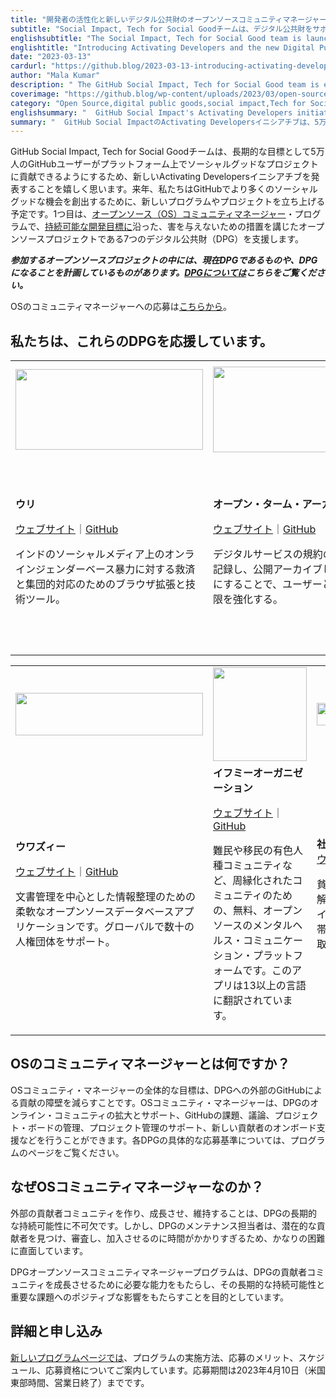 ```yaml
---
title: "開発者の活性化と新しいデジタル公共財のオープンソースコミュニティマネージャープログラムの紹介"
subtitle: "Social Impact, Tech for Social Goodチームは、デジタル公共財をサポートする新しいオープンソースコミュニティマネージャープログラムを開始します。これは、彼らの新しいActivating Developersイニシアチブの一環である。"
englishsubtitle: "The Social Impact, Tech for Social Good team is launching a new Open Source Community Manager Program to support digital public goods. This is part of their new Activating Developers initiative."
englishtitle: "Introducing Activating Developers and the new Digital Public Goods Open Source Community Manager Program"
date: "2023-03-13"
cardurl: "https://github.blog/2023-03-13-introducing-activating-developers-and-the-new-digital-public-goods-open-source-community-manager-program/"
author: "Mala Kumar"
description: " The GitHub Social Impact, Tech for Social Good team is excited to announce our new Activating Developers initiative with the long-term goal to empower 50,000 more GitHub users to contribute to social good projects on the platform! In the coming year, we will be launching new programs and projects to create more social good opportunities on GitHub. The first is our Open Source (OS) Community Manager Program to support seven digital public goods (DPGs), which are open source projects that align with the Sustainable Development Goals and have taken steps to do no harm.  Some of the participating open source projects are currently DPGs, and some are planning to become DPGs. Read about DPGs here .  Click here to apply to be an OS community manager.  We’re supporting these DPGs:  Uli  Website | GitHub  Browser extension and tech tools for relief and collective response against online gender-based violence on social media in India.  Open Terms Archive  Website | GitHub  Empower users and regulators by recording, publicly archiving, and making readable every change to the terms of digital services.  Chayn  Website | GitHub  Supports survivors of gender-based violence with free, multilingual, online resources, such as video courses, step-by-step guides, and webchat.  OpenFisca  Website | GitHub  Write Rules as Code: model legislation, build apps to help citizens and businesses understa"
coverimage: "https://github.blog/wp-content/uploads/2023/03/open-source-community-manager-header.jpeg?resize=1200%2C630"
category: "Open Source,digital public goods,social impact,Tech for Social Good"
englishsummary: "  GitHub Social Impact's Activating Developers initiative aims to empower 50,000 users to contribute to social good projects on the platform, and is launching new programs and projects to create more social good opportunities, such as their Open Source Community Manager"
summary: "  GitHub Social ImpactのActivating Developersイニシアチブは、5万人のユーザーがプラットフォーム上でソーシャルグッドプロジェクトに貢献できるようにすることを目指しており、オープンソースコミュニティマネージャーなど、よりソーシャルグッドの機会を創出する新しいプログラムやプロジェクトを立ち上げています。"
---
```


<p>GitHub Social Impact, Tech for Social Goodチームは、長期的な目標として5万人のGitHubユーザーがプラットフォーム上でソーシャルグッドなプロジェクトに貢献できるようにするため、新しいActivating Developersイニシアチブを発表することを嬉しく思います。来年、私たちはGitHubでより多くのソーシャルグッドな機会を創出するために、新しいプログラムやプロジェクトを立ち上げる予定です。1つ目は、<a href="https://socialimpact.github.com/tech-for-social-good/dpg-open-source-community-manager-program">オープンソース（OS）コミュニティマネージャー</a>・プログラムで、<a href="https://sdgs.un.org/goals">持続可能な開発目標に</a>沿った、害を与えないための措置を講じたオープンソースプロジェクトである7つのデジタル公共財（DPG）を支援します。</p>
<p><strong><em>参加するオープンソースプロジェクトの中には、現在DPGであるものや、DPGになることを計画しているものがあります。<a href="https://socialimpact.github.com/insights/what-are-digital-public-goods-and-DPGA/">DPGについては</a>こちらをご覧ください。</em></strong></p>
<div class="post-content-cta"><p>OSのコミュニティマネージャーへの応募は<a href="https://forms.gle/CWnqFHuUNyxGkuD19">こちらから</a>。</p>
</div>
<h2 id="were-supporting-these-dpgs">私たちは、これらのDPGを応援しています。<a href="#were-supporting-these-dpgs" class="heading-link pl-2 text-italic text-bold" aria-label="We’re supporting these DPGs:"></a></h2>
<div class="content-table-wrap"><table>
<tr>
<td style="vertical-align: middle;">
<img decoding="async" src="https://github.blog/wp-content/uploads/2023/03/image8.png?w=300&#038;resize=300%2C129" alt="" width="300" height="129" class="aligncenter size-medium wp-image-70690 width-fit" srcset="https://github.blog/wp-content/uploads/2023/03/image8.png?w=574 574w, https://github.blog/wp-content/uploads/2023/03/image8.png?w=300&#038;resize=300%2C129 300w" sizes="(max-width: 300px) 100vw, 300px" data-recalc-dims="1" />
   </td>
<td style="vertical-align: middle;">
<img decoding="async" loading="lazy" src="https://github.blog/wp-content/uploads/2023/03/image4-5.png?w=300&#038;resize=300%2C137" alt="" width="300" height="137" class="aligncenter size-medium wp-image-70691 width-fit" srcset="https://github.blog/wp-content/uploads/2023/03/image4-5.png?w=821 821w, https://github.blog/wp-content/uploads/2023/03/image4-5.png?w=300&#038;resize=300%2C137 300w, https://github.blog/wp-content/uploads/2023/03/image4-5.png?w=768 768w" sizes="(max-width: 300px) 100vw, 300px" data-recalc-dims="1" />
   </td>
<td style="vertical-align: middle;">
<img decoding="async" loading="lazy" src="https://github.blog/wp-content/uploads/2023/03/image6-1.png?w=150&#038;resize=150%2C150#038;h=150&#038;crop=1" alt="" width="150" height="150" class="aligncenter size-thumbnail wp-image-70692 width-fit" srcset="https://github.blog/wp-content/uploads/2023/03/image6-1.png?w=534 534w, https://github.blog/wp-content/uploads/2023/03/image6-1.png?w=150 150w, https://github.blog/wp-content/uploads/2023/03/image6-1.png?w=300 300w, https://github.blog/wp-content/uploads/2023/03/image6-1.png?w=400 400w, https://github.blog/wp-content/uploads/2023/03/image6-1.png?w=200 200w, https://github.blog/wp-content/uploads/2023/03/image6-1.png?w=90 90w, https://github.blog/wp-content/uploads/2023/03/image6-1.png?w=116 116w" sizes="(max-width: 150px) 100vw, 150px" data-recalc-dims="1" />
   </td>
<td style="vertical-align: middle;">
<img decoding="async" loading="lazy" src="https://github.blog/wp-content/uploads/2023/03/image5-2.png?w=300&#038;resize=300%2C69" alt="" width="300" height="69" class="aligncenter size-medium wp-image-70693 width-fit" srcset="https://github.blog/wp-content/uploads/2023/03/image5-2.png?w=621 621w, https://github.blog/wp-content/uploads/2023/03/image5-2.png?w=300&#038;resize=300%2C69 300w" sizes="(max-width: 300px) 100vw, 300px" data-recalc-dims="1" />
   </td>
</tr>
<tr>
<td><strong>ウリ</strong></p>
<p><a href="https://uli.tattle.co.in/">ウェブサイト</a>｜<a href="https://github.com/tattle-made/OGBV">GitHub</a></p>
<p>
インドのソーシャルメディア上のオンラインジェンダーベース暴力に対する救済と集団的対応のためのブラウザ拡張と技術ツール。
   </td>
<td><strong>オープン・ターム・アーカイブ</strong></p><p>

<a href="http://opentermsarchive.org/">ウェブサイト</a>｜<a href="https://github.com/OpenTermsArchive">GitHub</a></p>
<p>
デジタルサービスの規約の変更をすべて記録し、公開アーカイブし、読めるようにすることで、ユーザーと規制当局の権限を強化する。
   </td>
<td><strong>チャイーン</strong></p><p>

<a href="https://www.chayn.co/">ウェブサイト</a>｜<a href="https://github.com/chaynhq">GitHub</a></p>
<p>
ビデオコース、ステップバイステップガイド、ウェブチャットなど、無料の多言語オンラインリソースで、ジェンダーに基づく暴力の生存者をサポートします。
   </td>
<td><strong>オープンフィスカ</strong></p><p>

<a href="https://openfisca.org/en/">ウェブサイト</a>｜<a href="https://github.com/openfisca/">GitHub</a></p>
<p>
ルールをコードとして書く：法律のモデル化、市民や企業の理解を助けるアプリの構築、規制の評価、改革のデザイン。
   </td>
</tr>
</table></div>
<div class="content-table-wrap"><table>
<tr>
<td style="vertical-align: middle;">
<img decoding="async" loading="lazy" src="https://github.blog/wp-content/uploads/2023/03/image7.png?w=300&#038;resize=300%2C68" alt="" width="300" height="68" class="aligncenter size-medium wp-image-70694 width-fit" srcset="https://github.blog/wp-content/uploads/2023/03/image7.png?w=1999 1999w, https://github.blog/wp-content/uploads/2023/03/image7.png?w=300&#038;resize=300%2C68 300w, https://github.blog/wp-content/uploads/2023/03/image7.png?w=768 768w, https://github.blog/wp-content/uploads/2023/03/image7.png?w=1024 1024w, https://github.blog/wp-content/uploads/2023/03/image7.png?w=1536 1536w" sizes="(max-width: 300px) 100vw, 300px" data-recalc-dims="1" />
   </td>
<td style="vertical-align: middle;">
<img decoding="async" loading="lazy" src="https://github.blog/wp-content/uploads/2023/03/image2-5.png?w=150&#038;resize=150%2C150#038;h=150&#038;crop=1" alt="" width="150" height="150" class="aligncenter size-thumbnail wp-image-70695 width-fit" srcset="https://github.blog/wp-content/uploads/2023/03/image2-5.png?w=184 184w, https://github.blog/wp-content/uploads/2023/03/image2-5.png?w=150 150w, https://github.blog/wp-content/uploads/2023/03/image2-5.png?w=90 90w, https://github.blog/wp-content/uploads/2023/03/image2-5.png?w=116 116w" sizes="(max-width: 150px) 100vw, 150px" data-recalc-dims="1" />
   </td>
<td style="vertical-align: middle;">
<img decoding="async" loading="lazy" src="https://github.blog/wp-content/uploads/2023/03/image1-5.png?w=300&#038;resize=300%2C36" alt="" width="300" height="36" class="aligncenter size-medium wp-image-70696 width-fit" srcset="https://github.blog/wp-content/uploads/2023/03/image1-5.png?w=1999 1999w, https://github.blog/wp-content/uploads/2023/03/image1-5.png?w=300&#038;resize=300%2C36 300w, https://github.blog/wp-content/uploads/2023/03/image1-5.png?w=768 768w, https://github.blog/wp-content/uploads/2023/03/image1-5.png?w=1024 1024w, https://github.blog/wp-content/uploads/2023/03/image1-5.png?w=1536 1536w" sizes="(max-width: 300px) 100vw, 300px" data-recalc-dims="1" />
   </td>
</tr>
<tr>
<td><strong>ウワズィー</strong></p><p>

<a href="https://uwazi.io/">ウェブサイト</a>｜<a href="https://github.com/huridocs/uwazi">GitHub</a></p>
<p>
文書管理を中心とした情報整理のための柔軟なオープンソースデータベースアプリケーションです。グローバルで数十の人権団体をサポート。
   </td>
<td><strong>イフミーオーガニゼーション</strong></p><p>

<a href="https://www.if-me.org/">ウェブサイト</a>｜<a href="https://github.com/ifmeorg/ifme">GitHub</a></p>
<p>
難民や移民の有色人種コミュニティなど、周縁化されたコミュニティのための、無料、オープンソースのメンタルヘルス・コミュニケーション・プラットフォームです。このアプリは13以上の言語に翻訳されています。
   </td>
<td><strong>社会所得<br />
</strong><a href="https://socialincome.org/">ウェブサイト</a>｜<a href="https://github.com/socialincome-san/public">GitHub</a></p>
<p>
貧困との闘いにおける極めてシンプルな解決策。給与の1％を無条件でベーシックインカムとして、貧困にあえぐ人々の携帯電話に直接届けるというグローバルな取り組みです。
   </td>
</tr>
</table></div>
<h2 id="what-are-os-community-managers">OSのコミュニティマネージャーとは何ですか？<a href="#what-are-os-community-managers" class="heading-link pl-2 text-italic text-bold" aria-label="What are OS community managers?"></a></h2>
<p>OSコミュニティ・マネージャーの全体的な目標は、DPGへの外部のGitHubによる貢献の障壁を減らすことです。OSコミュニティ・マネージャーは、DPGのオンライン・コミュニティの拡大とサポート、GitHubの課題、議論、プロジェクト・ボードの管理、プロジェクト管理のサポート、新しい貢献者のオンボード支援などを行うことができます。各DPGの具体的な応募基準については、プログラムのページをご覧ください。</p>
<h2 id="why-os-community-managers">なぜOSコミュニティマネージャーなのか？<a href="#why-os-community-managers" class="heading-link pl-2 text-italic text-bold" aria-label="Why OS community managers?"></a></h2>
<p>外部の貢献者コミュニティを作り、成長させ、維持することは、DPGの長期的な持続可能性に不可欠です。しかし、DPGのメンテナンス担当者は、潜在的な貢献者を見つけ、審査し、加入させるのに時間がかかりすぎるため、かなりの困難に直面しています。</p>
<p class="purple-text text-gradient-purple-coral mt-6 mb-6">DPGオープンソースコミュニティマネージャープログラムは、DPGの貢献者コミュニティを成長させるために必要な能力をもたらし、その長期的な持続可能性と重要な課題へのポジティブな影響をもたらすことを目的としています。</p>
<h2 id="read-more-and-apply">詳細と申し込み<a href="#read-more-and-apply" class="heading-link pl-2 text-italic text-bold" aria-label="Read more and apply"></a></h2>
<p><a href="https://socialimpact.github.com/tech-for-social-good/dpg-open-source-community-manager-program">新しいプログラムページでは</a>、プログラムの実施方法、応募のメリット、スケジュール、応募資格についてご案内しています。応募期間は2023年4月10日（米国東部時間、営業日終了）までです。</p>


